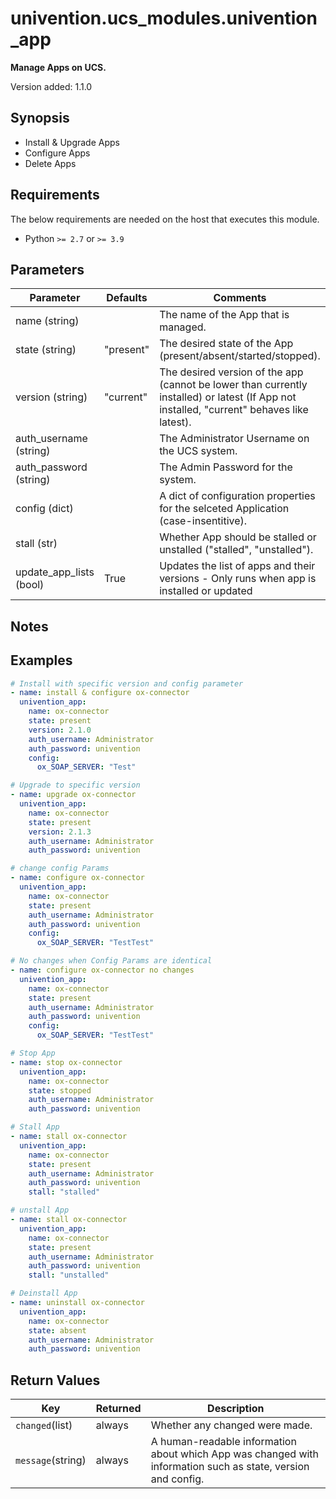 # univention.ucs_modules.univention_app

**Manage Apps on UCS.**

Version added: 1.1.0

## Synopsis

- Install & Upgrade Apps
- Configure Apps
- Delete Apps

## Requirements

The below requirements are needed on the host that executes this module.

- Python `>= 2.7` or `>= 3.9`

## Parameters

| Parameter               | Defaults  | Comments                                                                                                                                   |
| ----------------------- | --------- | ------------------------------------------------------------------------------------------------------------------------------------------ |
| name (string)           |           | The name of the App that is managed.                                                                                                       |
| state (string)          | "present" | The desired state of the App (present/absent/started/stopped).                                                                             |
| version (string)        | "current" | The desired version of the app (cannot be lower than currently installed) or latest (If App not installed, "current" behaves like latest). |
| auth_username (string)  |           | The Administrator Username on the UCS system.                                                                                              |
| auth_password (string)  |           | The Admin Password for the system.                                                                                                         |
| config (dict)           |           | A dict of configuration properties for the selceted Application (case-insentitive).                                                        |
| stall (str)             |           | Whether App should be stalled or unstalled ("stalled", "unstalled").                                                                       |
| update_app_lists (bool) | True      | Updates the list of apps and their versions - Only runs when app is installed or updated                                                   |

## Notes

## Examples

```yaml
# Install with specific version and config parameter
- name: install & configure ox-connector
  univention_app:
    name: ox-connector
    state: present
    version: 2.1.0
    auth_username: Administrator
    auth_password: univention
    config:
      ox_SOAP_SERVER: "Test"

# Upgrade to specific version
- name: upgrade ox-connector
  univention_app:
    name: ox-connector
    state: present
    version: 2.1.3
    auth_username: Administrator
    auth_password: univention

# change config Params
- name: configure ox-connector
  univention_app:
    name: ox-connector
    state: present
    auth_username: Administrator
    auth_password: univention
    config:
      ox_SOAP_SERVER: "TestTest"

# No changes when Config Params are identical
- name: configure ox-connector no changes
  univention_app:
    name: ox-connector
    state: present
    auth_username: Administrator
    auth_password: univention
    config:
      ox_SOAP_SERVER: "TestTest"

# Stop App
- name: stop ox-connector
  univention_app:
    name: ox-connector
    state: stopped
    auth_username: Administrator
    auth_password: univention

# Stall App
- name: stall ox-connector
  univention_app:
    name: ox-connector
    state: present
    auth_username: Administrator
    auth_password: univention
    stall: "stalled"

# unstall App
- name: stall ox-connector
  univention_app:
    name: ox-connector
    state: present
    auth_username: Administrator
    auth_password: univention
    stall: "unstalled"

# Deinstall App
- name: uninstall ox-connector
  univention_app:
    name: ox-connector
    state: absent
    auth_username: Administrator
    auth_password: univention
```

## Return Values

| Key               | Returned | Description                                                                                                  |
| ----------------- | -------- | ------------------------------------------------------------------------------------------------------------ |
| `changed`(list)   | always   | Whether any changed were made.                                                                               |
| `message`(string) | always   | A human-readable information about which App was changed with information such as state, version and config. |
